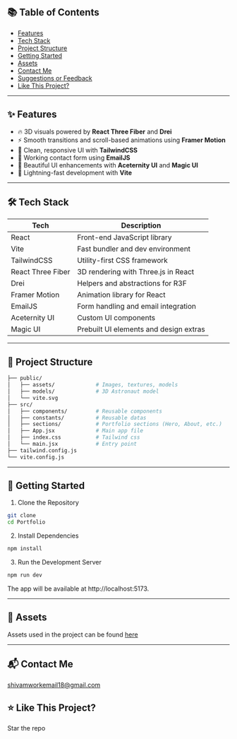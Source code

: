 ## 📚 Table of Contents

- [Features](#-features)
- [Tech Stack](#-tech-stack)
- [Project Structure](#-project-structure)
- [Getting Started](#-getting-started)
- [Assets](#-assets)
- [Contact Me](#-contact-me)
- [Suggestions or Feedback](#-suggestions-or-feedback)
- [Like This Project?](#-like-this-project)

---

## ✨ Features

- 🔥 3D visuals powered by **React Three Fiber** and **Drei**
- ⚡ Smooth transitions and scroll-based animations using **Framer Motion**
- 🎨 Clean, responsive UI with **TailwindCSS**
- 💌 Working contact form using **EmailJS**
- 🧱 Beautiful UI enhancements with **Aceternity UI** and **Magic UI**
- 🚀 Lightning-fast development with **Vite**

---

## 🛠 Tech Stack

| Tech              | Description                            |
| ----------------- | -------------------------------------- |
| React             | Front-end JavaScript library           |
| Vite              | Fast bundler and dev environment       |
| TailwindCSS       | Utility-first CSS framework            |
| React Three Fiber | 3D rendering with Three.js in React    |
| Drei              | Helpers and abstractions for R3F       |
| Framer Motion     | Animation library for React            |
| EmailJS           | Form handling and email integration    |
| Aceternity UI     | Custom UI components                   |
| Magic UI          | Prebuilt UI elements and design extras |

---

## 📁 Project Structure

```bash
├── public/
│   ├── assets/             # Images, textures, models
│   ├── models/             # 3D Astronaut model
│   └── vite.svg
├── src/
│   ├── components/         # Reusable components
│   ├── constants/          # Reusable datas
│   ├── sections/           # Portfolio sections (Hero, About, etc.)
│   ├── App.jsx             # Main app file
│   ├── index.css           # Tailwind css
│   └── main.jsx            # Entry point
├── tailwind.config.js
└── vite.config.js
```

---

## 🚀 Getting Started

1. Clone the Repository

```bash
git clone
cd Portfolio
```

2. Install Dependencies

```bash
npm install
```

3. Run the Development Server

```bash
npm run dev
```

The app will be available at http://localhost:5173.

---

## 🔗 Assets

Assets used in the project can be found [here](https://github.com/user-attachments/files/19820923/public.zip)

---

## 📬 Contact Me

shivamworkemail18@gmail.com

## ⭐ Like This Project?

Star the repo
